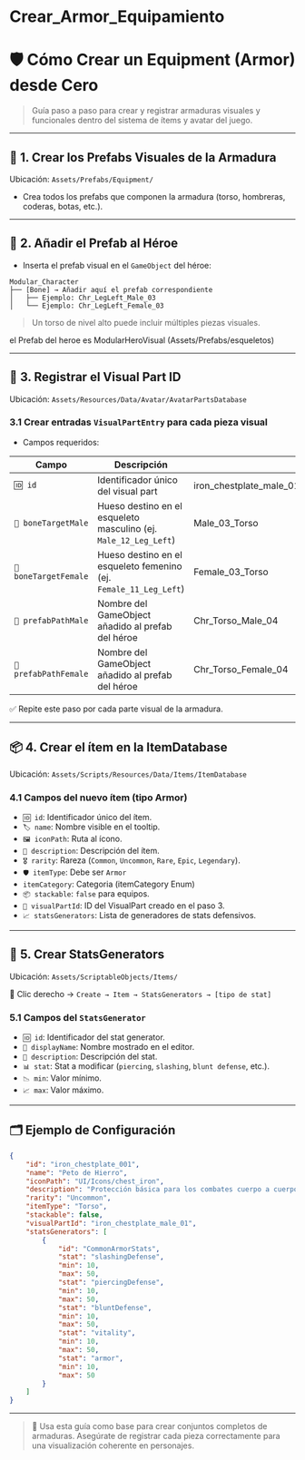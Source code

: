 # Crear_Armor_Equipamiento

# 🛡️ Cómo Crear un Equipment (Armor) desde Cero

> Guía paso a paso para crear y registrar armaduras visuales y funcionales dentro del sistema de ítems y avatar del juego.
> 

---

## 🧱 1. Crear los Prefabs Visuales de la Armadura

Ubicación: `Assets/Prefabs/Equipment/`

- Crea todos los prefabs que componen la armadura (torso, hombreras, coderas, botas, etc.).

---

## 🧩 2. Añadir el Prefab al Héroe

- Inserta el prefab visual en el `GameObject` del héroe:

```
Modular_Character
├── [Bone] → Añadir aquí el prefab correspondiente
│   ├── Ejemplo: Chr_LegLeft_Male_03
│   └── Ejemplo: Chr_LegLeft_Female_03
```

> Un torso de nivel alto puede incluir múltiples piezas visuales.
> 

el Prefab del heroe es ModularHeroVisual (Assets/Prefabs/esqueletos)

---

## 🧾 3. Registrar el Visual Part ID

Ubicación: `Assets/Resources/Data/Avatar/AvatarPartsDatabase`

### 3.1 Crear entradas `VisualPartEntry` para cada pieza visual

- Campos requeridos:

| Campo | Descripción |  |
| --- | --- | --- |
| `🆔 id` | Identificador único del visual part | iron_chestplate_male_01 |
| `🦴 boneTargetMale` | Hueso destino en el esqueleto masculino (ej. `Male_12_Leg_Left`) | Male_03_Torso |
| `🦴 boneTargetFemale` | Hueso destino en el esqueleto femenino (ej. `Female_11_Leg_Left`) | Female_03_Torso |
| `🧩 prefabPathMale` | Nombre del GameObject añadido al prefab del héroe | Chr_Torso_Male_04 |
| `🧩 prefabPathFemale` | Nombre del GameObject añadido al prefab del héroe | Chr_Torso_Female_04 |

✅ Repite este paso por cada parte visual de la armadura.

---

## 📦 4. Crear el ítem en la ItemDatabase

Ubicación: `Assets/Scripts/Resources/Data/Items/ItemDatabase`

### 4.1 Campos del nuevo ítem (tipo Armor)

- `🆔 id`: Identificador único del ítem.
- `🏷️ name`: Nombre visible en el tooltip.
- `🖼️ iconPath`: Ruta al ícono.
- `🧾 description`: Descripción del ítem.
- `🎖️ rarity`: Rareza (`Common`, `Uncommon`, `Rare`, `Epic`, `Legendary`).
- `🛡️ itemType`: Debe ser `Armor`
- `itemCategory`: Categoria (itemCategory Enum)
- `📦 stackable`: `false` para equipos.
- `🧩 visualPartId`: ID del VisualPart creado en el paso 3.
- `📈 statsGenerators`: Lista de generadores de stats defensivos.

---

## 🧪 5. Crear StatsGenerators

Ubicación: `Assets/ScriptableObjects/Items/`

📌 Clic derecho → `Create → Item → StatsGenerators → [tipo de stat]`

### 5.1 Campos del `StatsGenerator`

- `🆔 id`: Identificador del stat generator.
- `📝 displayName`: Nombre mostrado en el editor.
- `🧾 description`: Descripción del stat.
- `📊 stat`: Stat a modificar (`piercing`, `slashing`, `blunt defense`, etc.).
- `📉 min`: Valor mínimo.
- `📈 max`: Valor máximo.

---

## 🗂️ Ejemplo de Configuración

```json
{
    "id": "iron_chestplate_001",
    "name": "Peto de Hierro",
    "iconPath": "UI/Icons/chest_iron",
    "description": "Protección básica para los combates cuerpo a cuerpo.",
    "rarity": "Uncommon",
    "itemType": "Torso",
    "stackable": false,
    "visualPartId": "iron_chestplate_male_01",
    "statsGenerators": [
        {
            "id": "CommonArmorStats",
            "stat": "slashingDefense",
            "min": 10,
            "max": 50,
            "stat": "piercingDefense",
            "min": 10,
            "max": 50,
            "stat": "bluntDefense",
            "min": 10,
            "max": 50,
            "stat": "vitality",
            "min": 10,
            "max": 50,
            "stat": "armor",
            "min": 10,
            "max": 50
        }
    ]
}
```

---

> 🧠 Usa esta guía como base para crear conjuntos completos de armaduras. Asegúrate de registrar cada pieza correctamente para una visualización coherente en personajes.
>